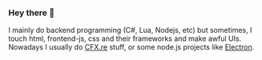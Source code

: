 ### Hey there 👋
I mainly do backend programming (C#, Lua, Nodejs, etc) but sometimes, I touch html, frontend-js, css and their frameworks and make awful UIs. <br>
Nowadays I usually do [CFX.re](https://github.com/citizenfx) stuff, or some node.js projects like [Electron](https://github.com/electron/electron). <br>


